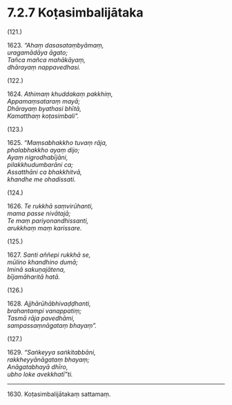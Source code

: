 # 7.2.7 Koṭasimbalijātaka

(121.)

1623\. _“Ahaṃ dasasataṃbyāmaṃ,_  
_uragamādāya āgato;_  
_Tañca mañca mahākāyaṃ,_  
_dhārayaṃ nappavedhasi._  

(122.)

1624\. _Athimaṃ khuddakaṃ pakkhiṃ,_  
_Appamaṃsataraṃ mayā;_  
_Dhārayaṃ byathasi bhītā,_  
_Kamatthaṃ koṭasimbali”._  

(123.)

1625\. _“Maṃsabhakkho tuvaṃ rāja,_  
_phalabhakkho ayaṃ dijo;_  
_Ayaṃ nigrodhabījāni,_  
_pilakkhudumbarāni ca;_  
_Assatthāni ca bhakkhitvā,_  
_khandhe me ohadissati._  

(124.)

1626\. _Te rukkhā saṃvirūhanti,_  
_mama passe nivātajā;_  
_Te maṃ pariyonandhissanti,_  
_arukkhaṃ maṃ karissare._  

(125.)

1627\. _Santi aññepi rukkhā se,_  
_mūlino khandhino dumā;_  
_Iminā sakuṇajātena,_  
_bījamāharitā hatā._  

(126.)

1628\. _Ajjhārūhābhivaḍḍhanti,_  
_brahantampi vanappatiṃ;_  
_Tasmā rāja pavedhāmi,_  
_sampassaṃnāgataṃ bhayaṃ”._  

(127.)

1629\. _“Saṅkeyya saṅkitabbāni,_  
_rakkheyyānāgataṃ bhayaṃ;_  
_Anāgatabhayā dhīro,_  
_ubho loke avekkhatī”ti._  

---

1630\. Koṭasimbalijātakaṃ sattamaṃ.
